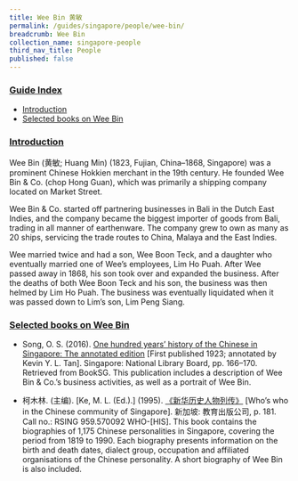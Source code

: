 ```yaml
---
title: Wee Bin 黄敏
permalink: /guides/singapore/people/wee-bin/
breadcrumb: Wee Bin
collection_name: singapore-people
third_nav_title: People
published: false
---
```


### <u>Guide Index</u>

* [Introduction](#introduction)
* [Selected books on Wee Bin](#selected-books-on-wee-bin)

### <u>Introduction</u>

Wee Bin (黄敏; Huang Min) (1823, Fujian, China–1868, Singapore) was a prominent Chinese Hokkien merchant in the 19th century. He founded Wee Bin & Co. (chop Hong Guan), which was primarily a shipping company located on Market Street.

Wee Bin & Co. started off partnering businesses in Bali in the Dutch East Indies, and the company became the biggest importer of goods from Bali, trading in all manner of earthenware. The company grew to own as many as 20 ships, servicing the trade routes to China, Malaya and the East Indies.

Wee married twice and had a son, Wee Boon Teck, and a daughter who eventually married one of Wee’s employees, Lim Ho Puah. After Wee passed away in 1868, his son took over and expanded the business. After the deaths of both Wee Boon Teck and his son, the business was then helmed by Lim Ho Puah. The business was eventually liquidated when it was passed down to Lim’s son, Lim Peng Siang.


### <u>Selected books on Wee Bin</u>

* Song, O. S. (2016). [One hundred years’ history of the Chinese in Singapore: The annotated edition](http://eresources.nlb.gov.sg/printheritage/detail/90de4577-25a7-416f-8ec6-994f1536c40b.aspx) [First published 1923; annotated by Kevin Y. L. Tan]. Singapore: National Library Board, pp. 166–170. Retrieved from BookSG.
This publication includes a description of Wee Bin & Co.’s business activities, as well as a portrait of Wee Bin.


* 柯木林. (主编). [Ke, M. L. (Ed.).] (1995). [《新华历史人物列传》](http://eservice.nlb.gov.sg/item_holding_s.aspx?bid=84500628there) [Who’s who in the Chinese community of Singapore]. 新加坡: 教育出版公司, p. 181.
Call no.: RSING 959.570092 WHO-\[HIS\].
This book contains the biographies of 1,175 Chinese personalities in Singapore, covering the period from 1819 to 1990. Each biography presents information on the birth and death dates, dialect group, occupation and affiliated organisations of the Chinese personality. A short biography of Wee Bin is also included.